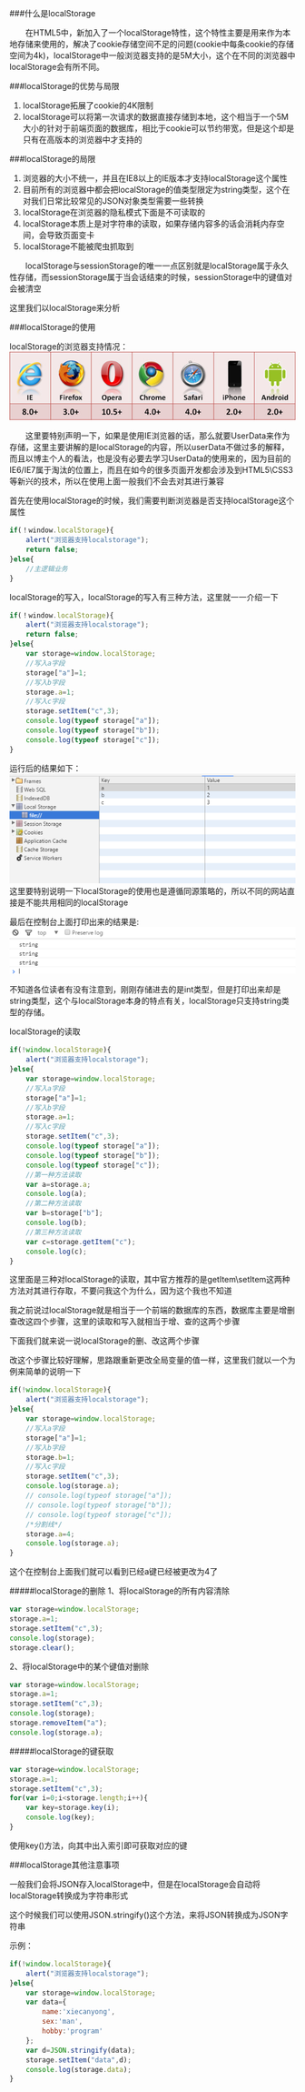 ###什么是localStorage

&emsp;&emsp;在HTML5中，新加入了一个localStorage特性，这个特性主要是用来作为本地存储来使用的，解决了cookie存储空间不足的问题(cookie中每条cookie的存储空间为4k)，localStorage中一般浏览器支持的是5M大小，这个在不同的浏览器中localStorage会有所不同。

###localStorage的优势与局限

<ol>
    <li>localStorage拓展了cookie的4K限制</li>
    <li>localStorage可以将第一次请求的数据直接存储到本地，这个相当于一个5M大小的针对于前端页面的数据库，相比于cookie可以节约带宽，但是这个却是只有在高版本的浏览器中才支持的</li>
</ol>

###localStorage的局限

<ol>
    <li>浏览器的大小不统一，并且在IE8以上的IE版本才支持localStorage这个属性</li>
    <li>目前所有的浏览器中都会把localStorage的值类型限定为string类型，这个在对我们日常比较常见的JSON对象类型需要一些转换</li>
    <li>localStorage在浏览器的隐私模式下面是不可读取的</li>
    <li>localStorage本质上是对字符串的读取，如果存储内容多的话会消耗内存空间，会导致页面变卡</li>
    <li>localStorage不能被爬虫抓取到</li>
</ol>
&emsp;&emsp;localStorage与sessionStorage的唯一一点区别就是localStorage属于永久性存储，而sessionStorage属于当会话结束的时候，sessionStorage中的键值对会被清空

这里我们以localStorage来分析

###localStorage的使用

localStorage的浏览器支持情况：
![](/assets/728493-20160626102341735-27421870.jpg)

&emsp;&emsp;这里要特别声明一下，如果是使用IE浏览器的话，那么就要UserData来作为存储，这里主要讲解的是localStorage的内容，所以userData不做过多的解释，而且以博主个人的看法，也是没有必要去学习UserData的使用来的，因为目前的IE6/IE7属于淘汰的位置上，而且在如今的很多页面开发都会涉及到HTML5\CSS3等新兴的技术，所以在使用上面一般我们不会去对其进行兼容

首先在使用localStorage的时候，我们需要判断浏览器是否支持localStorage这个属性

```javascript
if(！window.localStorage){
    alert("浏览器支持localstorage");
    return false;
}else{
    //主逻辑业务
}
```

localStorage的写入，localStorage的写入有三种方法，这里就一一介绍一下

```javascript
if(！window.localStorage){
    alert("浏览器支持localstorage");
    return false;
}else{
    var storage=window.localStorage;
    //写入a字段
    storage["a"]=1;
    //写入b字段
    storage.a=1;
    //写入c字段
    storage.setItem("c",3);
    console.log(typeof storage["a"]);
    console.log(typeof storage["b"]);
    console.log(typeof storage["c"]);
}
```

运行后的结果如下：
![](/assets/728493-20160626105220610-1095267293.png)
这里要特别说明一下localStorage的使用也是遵循同源策略的，所以不同的网站直接是不能共用相同的localStorage

最后在控制台上面打印出来的结果是:
![](/assets/728493-20160626110312391-621359725.png)

不知道各位读者有没有注意到，刚刚存储进去的是int类型，但是打印出来却是string类型，这个与localStorage本身的特点有关，localStorage只支持string类型的存储。

localStorage的读取

```javascript
if(!window.localStorage){
    alert("浏览器支持localstorage");
}else{
    var storage=window.localStorage;
    //写入a字段
    storage["a"]=1;
    //写入b字段
    storage.a=1;
    //写入c字段
    storage.setItem("c",3);
    console.log(typeof storage["a"]);
    console.log(typeof storage["b"]);
    console.log(typeof storage["c"]);
    //第一种方法读取
    var a=storage.a;
    console.log(a);
    //第二种方法读取
    var b=storage["b"];
    console.log(b);
    //第三种方法读取
    var c=storage.getItem("c");
    console.log(c);
}
```

这里面是三种对localStorage的读取，其中官方推荐的是getItem\setItem这两种方法对其进行存取，不要问我这个为什么，因为这个我也不知道

我之前说过localStorage就是相当于一个前端的数据库的东西，数据库主要是增删查改这四个步骤，这里的读取和写入就相当于增、查的这两个步骤

下面我们就来说一说localStorage的删、改这两个步骤

改这个步骤比较好理解，思路跟重新更改全局变量的值一样，这里我们就以一个为例来简单的说明一下

```javascript
if(!window.localStorage){
    alert("浏览器支持localstorage");
}else{
    var storage=window.localStorage;
    //写入a字段
    storage["a"]=1;
    //写入b字段
    storage.b=1;
    //写入c字段
    storage.setItem("c",3);
    console.log(storage.a);
    // console.log(typeof storage["a"]);
    // console.log(typeof storage["b"]);
    // console.log(typeof storage["c"]);
    /*分割线*/
    storage.a=4;
    console.log(storage.a);
}
```
这个在控制台上面我们就可以看到已经a键已经被更改为4了

#####localStorage的删除
1、将localStorage的所有内容清除
```javascript
var storage=window.localStorage;
storage.a=1;
storage.setItem("c",3);
console.log(storage);
storage.clear();
```
2、将localStorage中的某个键值对删除
```javascript
var storage=window.localStorage;
storage.a=1;
storage.setItem("c",3);
console.log(storage);
storage.removeItem("a");
console.log(storage.a);
```
#####localStorage的键获取

```javascript
var storage=window.localStorage;
storage.a=1;
storage.setItem("c",3);
for(var i=0;i<storage.length;i++){
    var key=storage.key(i);
    console.log(key);
}
````
使用key()方法，向其中出入索引即可获取对应的键

###localStorage其他注意事项

 一般我们会将JSON存入localStorage中，但是在localStorage会自动将localStorage转换成为字符串形式

这个时候我们可以使用JSON.stringify()这个方法，来将JSON转换成为JSON字符串

示例：
```javascript
if(!window.localStorage){
    alert("浏览器支持localstorage");
}else{
    var storage=window.localStorage;
    var data={
        name:'xiecanyong',
        sex:'man',
        hobby:'program'
    };
    var d=JSON.stringify(data);
    storage.setItem("data",d);
    console.log(storage.data);
}
```